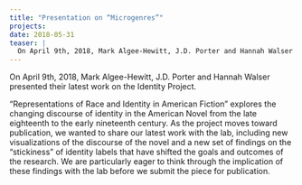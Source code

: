 ```yaml
---
title: "Presentation on “Microgenres”"
projects: 
date: 2018-05-31
teaser: |
  On April 9th, 2018, Mark Algee-Hewitt, J.D. Porter and Hannah Walser presented their latest work on the Identity Project. 
---
```


On April 9th, 2018, Mark Algee-Hewitt, J.D. Porter and Hannah Walser presented their latest work on the Identity Project. 

“Representations of Race and Identity in American Fiction” explores the changing discourse of identity in the American Novel from the late eighteenth to the early nineteenth century. As the project moves toward publication, we wanted to share our latest work with the lab, including new visualizations of the discourse of the novel and a new set of findings on the “stickiness” of identity labels that have shifted the goals and outcomes of the research. We are particularly eager to think through the implication of these findings with the lab before we submit the piece for publication.